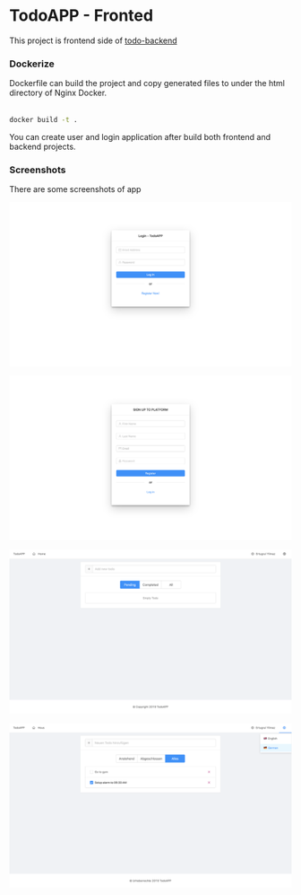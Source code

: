 # TodoAPP - Fronted

This project is frontend side of [todo-backend]

### Dockerize

Dockerfile can build the project and copy generated files to under the html directory of Nginx Docker.

```sh

docker build -t .

```

You can create user and login application after build both frontend and backend projects.

### Screenshots

There are some screenshots of app

![alt text](https://raw.githubusercontent.com/ertugrulyilmaz/todo-frontend/master/1-login.png)

![alt text](https://raw.githubusercontent.com/ertugrulyilmaz/todo-frontend/master/2-register.png)

![alt text](https://raw.githubusercontent.com/ertugrulyilmaz/todo-frontend/master/3-home.png)

![alt text](https://raw.githubusercontent.com/ertugrulyilmaz/todo-frontend/master/4-home-2.png)

[todo-backend]: https://github.com/ertugrulyilmaz/todo-backend
